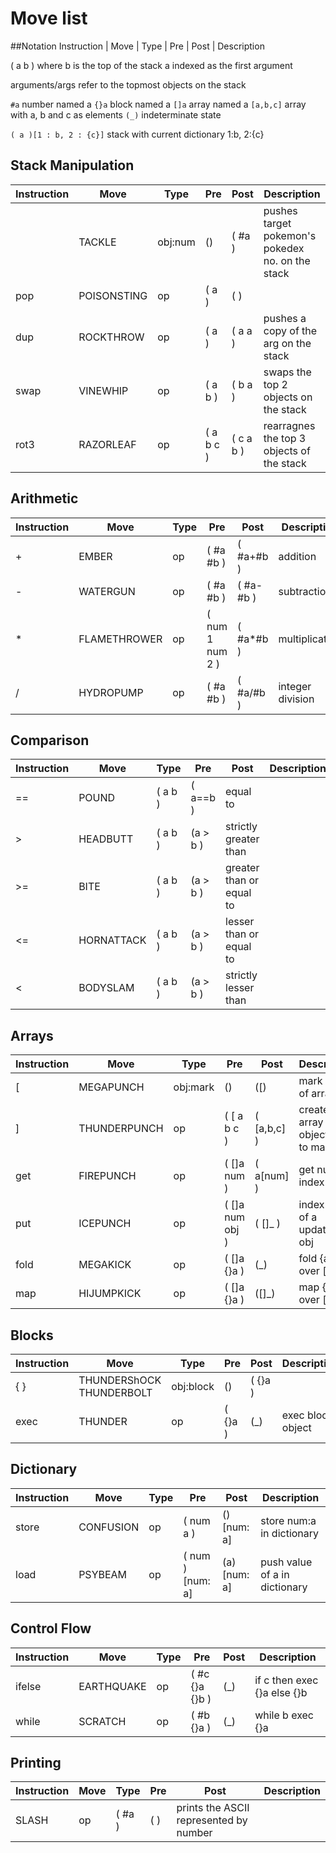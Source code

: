 # Move list

##Notation
Instruction | Move | Type | Pre | Post | Description

( a b ) where b is the top of the stack
a indexed as the first argument

arguments/args refer to the topmost objects on the stack

`#a`  number named a
`{}a` block named a
`[]a` array named a
`[a,b,c]` array with a, b and c as elements
`(_)` indeterminate state

`( a )[1 : b, 2 : {c}]` stack with current dictionary 1:b, 2:{c}

## Stack Manipulation
| Instruction | Move        | Type    | Pre       | Post      | Description                                      |
| ---         | ---         | ---     | ---       | ---       | ---                                              |
| <num>       | TACKLE      | obj:num | ()        | ( #a )    | pushes target pokemon's pokedex no. on the stack |
| pop         | POISONSTING | op      | ( a )     | ( )       |                                                  |
| dup         | ROCKTHROW   | op      | ( a )     | ( a a )   | pushes a copy of the arg on the stack            |
| swap        | VINEWHIP    | op      | ( a b )   | ( b a )   | swaps the top 2 objects on the stack             |
| rot3        | RAZORLEAF   | op      | ( a b c ) | ( c a b ) | rearragnes the top 3 objects of the stack        |

## Arithmetic
| Instruction | Move         | Type | Pre             | Post      | Description      |
| ---         | ---          | ---  | ---             | ---       | ---              |
| +           | EMBER        | op   | ( #a #b )       | ( #a+#b ) | addition         |
| -           | WATERGUN     | op   | ( #a #b )       | ( #a-#b ) | subtraction      |
| *           | FLAMETHROWER | op   | ( num 1 num 2 ) | ( #a*#b ) | multiplication   |
| /           | HYDROPUMP    | op   | ( #a #b )       | ( #a/#b ) | integer division |

## Comparison
| Instruction | Move       | Type    | Pre      | Post                     | Description |
| ---         | ---        | ---     | ---      | ---                      | ---         |
| ==          | POUND      | ( a b ) | ( a==b ) | equal to                 |             |
| >           | HEADBUTT   | ( a b ) | (a > b ) | strictly greater than    |             |
| >=          | BITE       | ( a b ) | (a > b ) | greater than or equal to |             |
| <=          | HORNATTACK | ( a b ) | (a > b ) | lesser than or equal to  |             |
| <           | BODYSLAM   | ( a b ) | (a > b ) | strictly lesser than     |             |

## Arrays
| Instruction | Move         | Type     | Pre             | Post        | Description                          |
| ---         | ---          | ---      | ---             | ---         | ---                                  |
| [           | MEGAPUNCH    | obj:mark | ()              | ([)         | mark start of array                  |
| ]           | THUNDERPUNCH | op       | ( [ a b c )     | ( [a,b,c] ) | create array with objects up to mark |
| get         | FIREPUNCH    | op       | ( []a num )     | ( a[num] )  | get num of index a                   |
| put         | ICEPUNCH     | op       | ( []a num obj ) | ( []_ )     | index num of a updated to obj        |
| fold        | MEGAKICK     | op       | ( []a {}a )     | (_)         | fold {a} over []a                    |
| map         | HIJUMPKICK   | op       | ( []a {}a )     | ([]_)       | map {a} over []a                     |

## Blocks
| Instruction | Move                     | Type      | Pre     | Post    | Description       |
| ---         | ---                      | ---       | ---     | ---     | ---               |
| { }         | THUNDERShOCK THUNDERBOLT | obj:block | ()      | ( {}a ) |                   |
| exec        | THUNDER                  | op        | ( {}a ) | (_)     | exec block object |

## Dictionary
| Instruction | Move      | Type | Pre             | Post        | Description                   |
| ---         | ---       | ---  | ---             | ---         | ---                           |
| store       | CONFUSION | op   | ( num a )       | ()[num: a]  | store num:a in dictionary     |
| load        | PSYBEAM   | op   | ( num )[num: a] | (a)[num: a] | push value of a in dictionary |

## Control Flow
| Instruction | Move       | Type | Pre            | Post | Description                 |
| ---         | ---        | ---  | ---            | ---  | ---                         |
| ifelse      | EARTHQUAKE | op   | ( #c {}a {}b ) | (_)  | if c then exec {}a else {}b |
| while       | SCRATCH    | op   | ( #b {}a )     | (_)  | while b exec {}a            |

## Printing
| Instruction | Move | Type   | Pre | Post                                   | Description |
| ---         | ---  | ---    | --- | ---                                    | ---         |
| SLASH       | op   | ( #a ) | ( ) | prints the ASCII represented by number |             |


